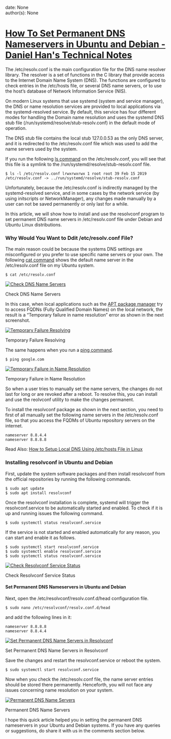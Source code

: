 
date: None  
author(s): None  

# [How To Set Permanent DNS Nameservers in Ubuntu and Debian - Daniel Han's Technical Notes](https://sites.google.com/site/xiangyangsite/home/technical-tips/linux-unix/common-tips/how-to-set-permanent-dns-nameservers-in-ubuntu-and-debian)

The /etc/resolv.conf is the main configuration file for the DNS name resolver library. The resolver is a set of functions in the C library that provide access to the Internet Domain Name System (DNS). The functions are configured to check entries in the /etc/hosts file, or several DNS name servers, or to use the host’s database of Network Information Service (NIS).

On modern Linux systems that use systemd (system and service manager), the DNS or name resolution services are provided to local applications via the systemd-resolved service. By default, this service has four different modes for handling the Domain name resolution and uses the systemd DNS stub file (/run/systemd/resolve/stub-resolv.conf) in the default mode of operation.

The DNS stub file contains the local stub 127.0.0.53 as the only DNS server, and it is redirected to the /etc/resolv.conf file which was used to add the name servers used by the system.

If you run the following [ls command](https://www.tecmint.com/15-basic-ls-command-examples-in-linux/) on the /etc/resolv.conf, you will see that this file is a symlink to the /run/systemd/resolve/stub-resolv.conf file.
    
    
    $ ls -l /etc/resolv.conf lrwxrwxrwx 1 root root 39 Feb 15 2019 /etc/resolv.conf -> ../run/systemd/resolve/stub-resolv.conf
    

Unfortunately, because the /etc/resolv.conf is indirectly managed by the systemd-resolved service, and in some cases by the network service (by using initscripts or NetworkManager), any changes made manually by a user can not be saved permanently or only last for a while.

In this article, we will show how to install and use the resolvconf program to set permanent DNS name servers in /etc/resolv.conf file under Debian and Ubuntu Linux distributions.

### Why Would You Want to Ddit /etc/resolv.conf File?

The main reason could be because the systems DNS settings are misconfigured or you prefer to use specific name servers or your own. The following [cat command](https://www.tecmint.com/13-basic-cat-command-examples-in-linux/) shows the default name server in the /etc/resolv.conf file on my Ubuntu system.
    
    
    $ cat /etc/resolv.conf
    

[![Check DNS Name Servers](https://www.tecmint.com/wp-content/uploads/2019/10/Check-DNS-Name-Servers.png)](https://www.tecmint.com/wp-content/uploads/2019/10/Check-DNS-Name-Servers.png)

Check DNS Name Servers

In this case, when local applications such as the [APT package manager](https://www.tecmint.com/apt-advanced-package-command-examples-in-ubuntu/) try to access FQDNs (Fully Qualified Domain Names) on the local network, the result is a “Temporary failure in name resolution” error as shown in the next screenshot.

[![Temporary Failure Resolving](https://www.tecmint.com/wp-content/uploads/2019/10/Temporary-failure-resolving.png)](https://www.tecmint.com/wp-content/uploads/2019/10/Temporary-failure-resolving.png)

Temporary Failure Resolving

The same happens when you run a [ping command](https://www.tecmint.com/linux-ping-command-examples/).
    
    
    $ ping google.com
    

[![Temporary Failure in Name Resolution](https://www.tecmint.com/wp-content/uploads/2019/10/Temporary-Failure-in-Name-Resolution.png)](https://www.tecmint.com/wp-content/uploads/2019/10/Temporary-Failure-in-Name-Resolution.png)

Temporary Failure in Name Resolution

So when a user tries to manually set the name servers, the changes do not last for long or are revoked after a reboot. To resolve this, you can install and use the reolvconf utility to make the changes permanent.

To install the resolvconf package as shown in the next section, you need to first of all manually set the following name servers in the /etc/resolv.conf file, so that you access the FQDMs of Ubuntu repository servers on the internet.
    
    
    nameserver 8.8.4.4
    nameserver 8.8.8.8
    

Read Also: [How to Setup Local DNS Using /etc/hosts File in Linux](https://www.tecmint.com/setup-local-dns-using-etc-hosts-file-in-linux/)

### Installing resolvconf in Ubuntu and Debian

First, update the system software packages and then install resolvconf from the official repositories by running the following commands.
    
    
    $ sudo apt update
    $ sudo apt install resolvconf
    

Once the resolvconf installation is complete, systemd will trigger the resolvconf.service to be automatically started and enabled. To check if it is up and running issues the following command.
    
    
    $ sudo systemctl status resolvconf.service
    

If the service is not started and enabled automatically for any reason, you can start and enable it as follows.
    
    
    $ sudo systemctl start resolvconf.service
    $ sudo systemctl enable resolvconf.service
    $ sudo systemctl status resolvconf.service
    

[![Check Resolvconf Service Status](https://www.tecmint.com/wp-content/uploads/2019/10/start-enable-and-view-resolvconf-service-status.png)](https://www.tecmint.com/wp-content/uploads/2019/10/start-enable-and-view-resolvconf-service-status.png)

Check Resolvconf Service Status

#### Set Permanent DNS Nameservers in Ubuntu and Debian

Next, open the /etc/resolvconf/resolv.conf.d/head configuration file.
    
    
    $ sudo nano /etc/resolvconf/resolv.conf.d/head
    

and add the following lines in it:
    
    
    nameserver 8.8.8.8 
    nameserver 8.8.4.4
    

[![Set Permanent DNS Name Servers in Resolvconf](https://www.tecmint.com/wp-content/uploads/2019/10/set-name-servers-in-resolvconf-head-config-file.png)](https://www.tecmint.com/wp-content/uploads/2019/10/set-name-servers-in-resolvconf-head-config-file.png)

Set Permanent DNS Name Servers in Resolvconf

Save the changes and restart the resolvconf.service or reboot the system.
    
    
    $ sudo systemctl start resolvconf.service
    

Now when you check the /etc/resolv.conf file, the name server entries should be stored there permanently. Henceforth, you will not face any issues concerning name resolution on your system.

[![Permanent DNS Name Servers ](https://www.tecmint.com/wp-content/uploads/2019/10/permanent-name-servers-set.png)](https://www.tecmint.com/wp-content/uploads/2019/10/permanent-name-servers-set.png)

Permanent DNS Name Servers

I hope this quick article helped you in setting the permanent DNS nameservers in your Ubuntu and Debian systems. If you have any queries or suggestions, do share it with us in the comments section below.

